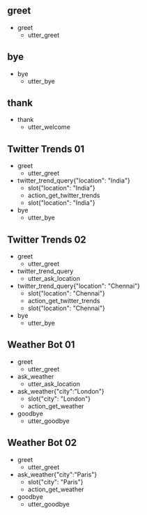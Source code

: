 ## greet
* greet
    - utter_greet

## bye
* bye
    - utter_bye

## thank
* thank
    - utter_welcome

## Twitter Trends 01
* greet
    - utter_greet
* twitter_trend_query{"location": "India"}
    - slot{"location": "India"}
    - action_get_twitter_trends
    - slot{"location": "India"}
* bye
    - utter_bye

## Twitter Trends 02
* greet
    - utter_greet
* twitter_trend_query
    - utter_ask_location
* twitter_trend_query{"location": "Chennai"}
    - slot{"location": "Chennai"}
    - action_get_twitter_trends
    - slot{"location": "Chennai"}
* bye
    - utter_bye

## Weather Bot 01
* greet
   - utter_greet
* ask_weather
   - utter_ask_location
* ask_weather{"city":"London"}
   - slot{"city": "London"}
   - action_get_weather
* goodbye
   - utter_goodbye

## Weather Bot 02
* greet
   - utter_greet
* ask_weather{"city":"Paris"}
   - slot{"city": "Paris"}
   - action_get_weather
* goodbye
   - utter_goodbye 